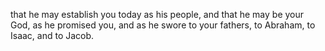 that he may establish you today as his people, and that he may be your God, as he promised you, and as he swore to your fathers, to Abraham, to Isaac, and to Jacob.
